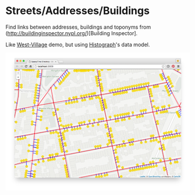 # Streets/Addresses/Buildings

Find links between addresses, buildings and toponyms from (http://buildinginspector.nypl.org/)[Building Inspector].

Like [West-Village](http://bertspaan.nl/west-village/) demo, but using [Histograph](http://histograph.io/)'s data model.

![](screenshot.png)
